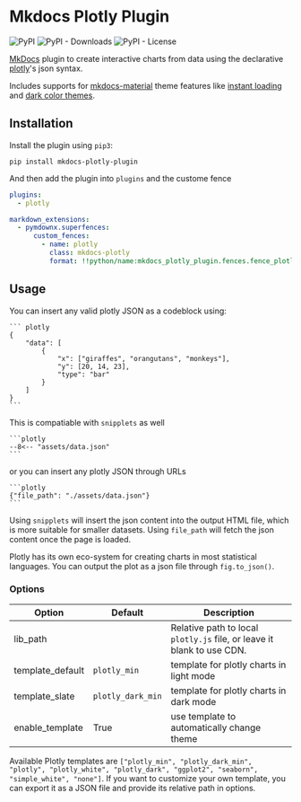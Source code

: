 

# Mkdocs Plotly Plugin

![PyPI](https://img.shields.io/pypi/v/mkdocs-plotly-plugin)
![PyPI - Downloads](https://img.shields.io/pypi/dm/mkdocs-plotly-plugin)
![PyPI - License](https://img.shields.io/pypi/l/mkdocs-plotly-plugin)

[MkDocs](https://www.mkdocs.org/) plugin to create interactive charts from data using the declarative [plotly](https://plotly.com/javascript/)'s json syntax. 

Includes supports for [mkdocs-material](https://github.com/squidfunk/mkdocs-material) theme features like [instant loading](https://squidfunk.github.io/mkdocs-material/setup/setting-up-navigation/?h=reload#instant-loading) and [dark color themes](https://squidfunk.github.io/mkdocs-material/setup/changing-the-colors/#color-palette-toggle).

## Installation

Install the plugin using `pip3`:

```shell
pip install mkdocs-plotly-plugin 
```

And then add the plugin into `plugins` and the custome fence

```yml
plugins:
  - plotly

markdown_extensions:
  - pymdownx.superfences:
      custom_fences:
        - name: plotly
          class: mkdocs-plotly
          format: !!python/name:mkdocs_plotly_plugin.fences.fence_plotly
```

## Usage

You can insert any valid plotly JSON as a codeblock using:
````
``` plotly
{
    "data": [
        {
            "x": ["giraffes", "orangutans", "monkeys"],
            "y": [20, 14, 23],
            "type": "bar"
        }
    ]
}
```
````


This is compatiable with `snipplets` as well

````
```plotly
--8<-- "assets/data.json"
```
````


or you can insert any plotly JSON through URLs


````
```plotly
{"file_path": "./assets/data.json"}
```
````


Using `snipplets` will insert the json content into the output HTML file, which is more suitable for smaller datasets. Using `file_path` will fetch the json content once the page is loaded.

Plotly has its own eco-system for creating charts in most statistical languages. You can output the plot as a json file through `fig.to_json()`.

### Options

| Option   | Default | Description                                                            |
| -------- | ------- | ---------------------------------------------------------------------- |
| lib_path | ` `      | Relative path to local `plotly.js` file, or leave it blank to use CDN. |
| template_default   | `plotly_min`  | template for plotly charts in light mode |
| template_slate | `plotly_dark_min`      | template for plotly charts in dark mode |
| enable_template | True | use template to automatically change theme |

Available Plotly templates are `["plotly_min", "plotly_dark_min", "plotly", "plotly_white", "plotly_dark", "ggplot2", "seaborn", "simple_white", "none"]`. If you want to customize your own template, you can export it as a JSON file and provide its relative path in options.
